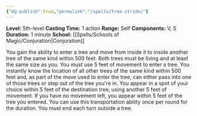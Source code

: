 ```yaml
---
{"dg-publish":true,"permalink":"/spells/tree-stride/"}
---
```


**Level:** 5th-level
**Casting Time:** 1 action
**Range:** Self
**Components:** V, S
**Duration:** 1 minute
**School:** [[Spells/Schools of Magic/Conjuration\|Conjuration]]

You gain the ability to enter a tree and move from inside it to inside another tree of the same kind within 500 feet. Both trees must be living and at least the same size as you. You must use 5 feet of movement to enter a tree. You instantly know the location of all other trees of the same kind within 500 feet and, as part of the move used to enter the tree, can either pass into one of those trees or step out of the tree you're in. You appear in a spot of your choice within 5 feet of the destination tree, using another 5 feet of movement. If you have no movement left, you appear within 5 feet of the tree you entered.
You can use this transportation ability once per round for the duration. You must end each turn outside a tree.